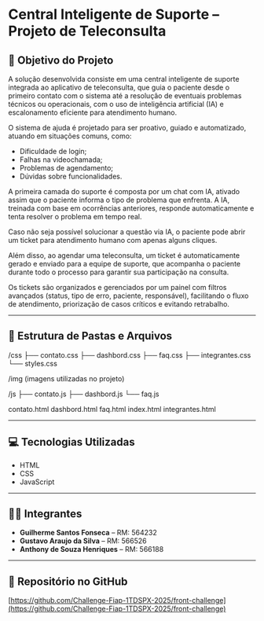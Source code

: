 # Central Inteligente de Suporte – Projeto de Teleconsulta

## 📌 Objetivo do Projeto

A solução desenvolvida consiste em uma central inteligente de suporte integrada ao aplicativo de teleconsulta, que guia o paciente desde o primeiro contato com o sistema até a resolução de eventuais problemas técnicos ou operacionais, com o uso de inteligência artificial (IA) e escalonamento eficiente para atendimento humano.

O sistema de ajuda é projetado para ser proativo, guiado e automatizado, atuando em situações comuns, como:

- Dificuldade de login;
- Falhas na videochamada;
- Problemas de agendamento;
- Dúvidas sobre funcionalidades.

A primeira camada do suporte é composta por um chat com IA, ativado assim que o paciente informa o tipo de problema que enfrenta. A IA, treinada com base em ocorrências anteriores, responde automaticamente e tenta resolver o problema em tempo real. 

Caso não seja possível solucionar a questão via IA, o paciente pode abrir um ticket para atendimento humano com apenas alguns cliques.

Além disso, ao agendar uma teleconsulta, um ticket é automaticamente gerado e enviado para a equipe de suporte, que acompanha o paciente durante todo o processo para garantir sua participação na consulta.

Os tickets são organizados e gerenciados por um painel com filtros avançados (status, tipo de erro, paciente, responsável), facilitando o fluxo de atendimento, priorização de casos críticos e evitando retrabalho.

---

## 📁 Estrutura de Pastas e Arquivos

/css
├── contato.css
├── dashbord.css
├── faq.css
├── integrantes.css
└── styles.css

/img
(imagens utilizadas no projeto)

/js
├── contato.js
├── dashbord.js
└── faq.js

contato.html
dashbord.html
faq.html
index.html
integrantes.html


---

## 💻 Tecnologias Utilizadas

- HTML
- CSS
- JavaScript

---

## 👨‍💻 Integrantes

- **Guilherme Santos Fonseca** – RM: 564232  
- **Gustavo Araujo da Silva** – RM: 566526  
- **Anthony de Souza Henriques** – RM: 566188  

---

## 🔗 Repositório no GitHub

[https://github.com/Challenge-Fiap-1TDSPX-2025/front-challenge](https://github.com/Challenge-Fiap-1TDSPX-2025/front-challenge)
